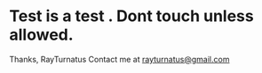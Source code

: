 # Test is a test . Dont touch unless allowed.
Thanks,
RayTurnatus
Contact me at rayturnatus@gmail.com
